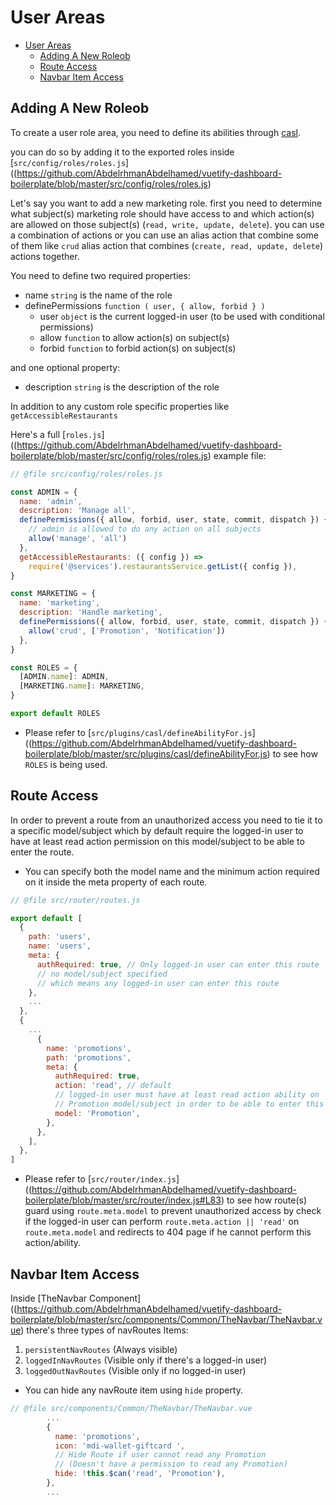 # User Areas

- [User Areas](#user-areas)
  - [Adding A New Roleob](#adding-a-new-roleob)
  - [Route Access](#route-access)
  - [Navbar Item Access](#navbar-item-access)

## Adding A New Roleob

To create a user role area, you need to define its abilities through [casl](https://github.com/stalniy/casl).

you can do so by adding it to the exported roles inside [`src/config/roles/roles.js`]((<https://github.com/AbdelrhmanAbdelhamed/vuetify-dashboard-boilerplate/blob/master/src/config/roles/roles.js>)

Let's say you want to add a new marketing role. first you need to determine what subject(s) marketing role should have access to and which action(s) are allowed on those subject(s) (`read, write, update, delete`). you can use a combination of actions or you can use an alias action that combine some of them like `crud` alias action that combines (`create, read, update, delete`) actions together.

You need to define two required properties:

- name `string` is the name of the role
- definePermissions `function ( user, { allow, forbid } )`
  - user `object` is the current logged-in user (to be used with conditional permissions)
  - allow `function` to allow action(s) on subject(s)
  - forbid `function` to forbid action(s) on subject(s)

and one optional property:

- description `string` is the description of the role

In addition to any custom role specific properties like `getAccessibleRestaurants`

Here's a full [`roles.js`]((<https://github.com/AbdelrhmanAbdelhamed/vuetify-dashboard-boilerplate/blob/master/src/config/roles/roles.js>) example file:

```js
// @file src/config/roles/roles.js

const ADMIN = {
  name: 'admin',
  description: 'Manage all',
  definePermissions({ allow, forbid, user, state, commit, dispatch }) {
    // admin is allowed to do any action on all subjects
    allow('manage', 'all')
  },
  getAccessibleRestaurants: ({ config }) =>
    require('@services').restaurantsService.getList({ config }),
}

const MARKETING = {
  name: 'marketing',
  description: 'Handle marketing',
  definePermissions({ allow, forbid, user, state, commit, dispatch }) {
    allow('crud', ['Promotion', 'Notification'])
  },
}

const ROLES = {
  [ADMIN.name]: ADMIN,
  [MARKETING.name]: MARKETING,
}

export default ROLES
```

- Please refer to [`src/plugins/casl/defineAbilityFor.js`]((<https://github.com/AbdelrhmanAbdelhamed/vuetify-dashboard-boilerplate/blob/master/src/plugins/casl/defineAbilityFor.js>) to see how `ROLES` is being used.

## Route Access

In order to prevent a route from an unauthorized access you need to tie it to a specific model/subject which by default require the logged-in user to have at least read action permission on this model/subject to be able to enter the route.

- You can specify both the model name and the minimum action required on it inside the meta property of each route.

```js
// @file src/router/routes.js

export default [
  {
    path: 'users',
    name: 'users',
    meta: {
      authRequired: true, // Only logged-in user can enter this route
      // no model/subject specified
      // which means any logged-in user can enter this route
    },
    ...
  },
  {
    ...
      {
        name: 'promotions',
        path: 'promotions',
        meta: {
          authRequired: true,
          action: 'read', // default
          // logged-in user must have at least read action ability on
          // Promotion model/subject in order to be able to enter this route
          model: 'Promotion',
        },
      },
    ],
  },
]
```

- Please refer to [`src/router/index.js`]((<https://github.com/AbdelrhmanAbdelhamed/vuetify-dashboard-boilerplate/blob/master/src/router/index.js#L83>) to see how route(s) guard using `route.meta.model` to prevent unauthorized access by check if the logged-in user can perform `route.meta.action || 'read'` on `route.meta.model` and redirects to 404 page if he cannot perform this action/ability.

## Navbar Item Access

Inside [TheNavbar Component]((<https://github.com/AbdelrhmanAbdelhamed/vuetify-dashboard-boilerplate/blob/master/src/components/Common/TheNavbar/TheNavbar.vue>) there's three types of navRoutes Items:

1. `persistentNavRoutes` (Always visible)
2. `loggedInNavRoutes` (Visible only if there's a logged-in user)
3. `loggedOutNavRoutes` (Visible only if no logged-in user)

- You can hide any navRoute item using `hide` property.

```js
// @file src/components/Common/TheNavbar/TheNavbar.vue
        ...
        {
          name: 'promotions',
          icon: 'mdi-wallet-giftcard ',
          // Hide Route if user cannot read any Promotion
          // (Doesn't have a permission to read any Promotion)
          hide: !this.$can('read', 'Promotion'),
        },
        ...
```
